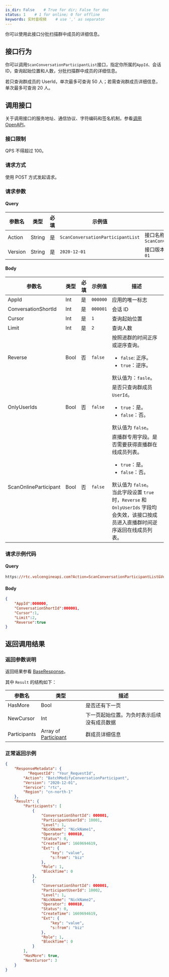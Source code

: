 ```yaml
---
is_dir: False    # True for dir; False for doc
status: 1    # 1 for online; 0 for offline
keywords: 实时音视频    # use ',' as separator
---
```


你可以使用此接口分批扫描群中成员的详细信息。

## 接口行为

你可以调用`ScanConversationParticipantList`接口，指定你所属的`AppId`、会话 ID，查询起始位置和人数，分批扫描群中成员的详细信息。

若只查询群成员的 UserId，单次最多可查询 50 人；若需查询群成员详细信息，单次最多可查询 20 人。
 ## 调用接口

关于调用接口的服务地址、通信协议、字符编码和签名机制，参看[调用 OpenAPI](412251)。
### 接口限制

QPS 不得超过 100。

### 请求方式

使用 POST 方式发起请求。

### 请求参数

#### Query

| **参数名** | **类型** | **必填** | **示例值** | **描述** |
| --- | --- | --- | --- | --- |
| Action | String | 是 | `ScanConversationParticipantList` |  接口名称，本接口取值：`ScanConversationParticipantList`|
| Version | String | 是 | `2020-12-01` | 接口版本，本接口取值：`2020-12-01` |

#### Body

| **参数名** | **类型** | **必填** | **示例值** |**描述** |
| --- | --- | --- | --- |--- |
| AppId | Int | 是 |`000000` | 应用的唯一标志 |
| ConversationShortId | Int |是 | `000001` | 会话 ID |
| Cursor | Int | 是 | `1` | 查询起始位置 |
| Limit | Int | 是 | `2` | 查询人数 |
| Reverse| Bool | 否 | `false` | 按照进群的时间正序或逆序查询。<ul><li> `false`: 正序。</li><li> `true`：逆序。</li></ul> 默认值为：`fasle`。 |
| OnlyUserIds| Bool | 否 | `false` |是否只查询群成员 `UserId`。<ul><li> `true`：是。</li><li> `false`：否。</ul>默认值为 `false`。|
| ScanOnlineParticipant | Bool | 否 | `false` | 直播群专用字段。是否需要获得直播群在线成员列表。<ul><li> `true`：是。</li><li> `false`：否。</ul>默认值为 `false`。<br> 当此字段设置 `true` 时，`Reverse` 和 `OnlyUserIds` 字段均会失效，该接口按成员进入直播群时间逆序返回在线成员列表。|

### 请求示例代码

#### Query

```postscript
https://rtc.volcengineapi.com?Action=ScanConversationParticipantList&Version=2020-12-01
```

#### Body

```json
{
    "AppId":000000,
    "ConversationShortId":000001,
    "Cursor":1,
    "Limit":2,
    "Reverse":true
}
```

## 返回调用结果

### 返回参数说明

返回结果参看 [BaseResponse](192711.md#baseresponse)。 

其中 `Result` 的结构如下：

| 参数名 | 类型  | 描述 |
| -- | -- | -- |
| HasMore | Bool  |  是否还有下一页 |
| NewCursor | Int |  下一页起始位置。为负时表示后续没有成员数据 |
| Participants |Array of [Participant](192711.md#participant)  | 群成员详细信息|


### 正常返回示例

```json
{
    "ResponseMetadata": {
	      "RequestId": "Your_RequestId",    
        "Action": "BatchModifyConversationParticipant",
        "Version": "2020-12-01",
        "Service": "rtc",        
        "Region": "cn-north-1"
    },
    "Result": {
        "Participants": [
            {
                "ConversationShortId": 000001,
                "ParticipantUserId": 10001,
                "Level": 1,
                "NickName": "NickName1",
                "Operator": 000010,
                "Status": 0,
                "CreateTime": 1669694619,
                "Ext": {
                    "key": "value",
                    "s:from": "biz"
                },
                "Role": 1,
                "BlockTime": 0
            },
            {
                "ConversationShortId": 000001,
                "ParticipantUserId": 10002,
                "Level": 1,
                "NickName": "NickName2",
                "Operator": 000010,
                "Status": 0,
                "CreateTime": 1669694619,
                "Ext": {
                    "key": "value",
                    "s:from": "biz"
                },
                "Role": 1,
                "BlockTime": 0
            }
        ],
        "HasMore": true,
        "NextCursor": 3
    }
}
```
